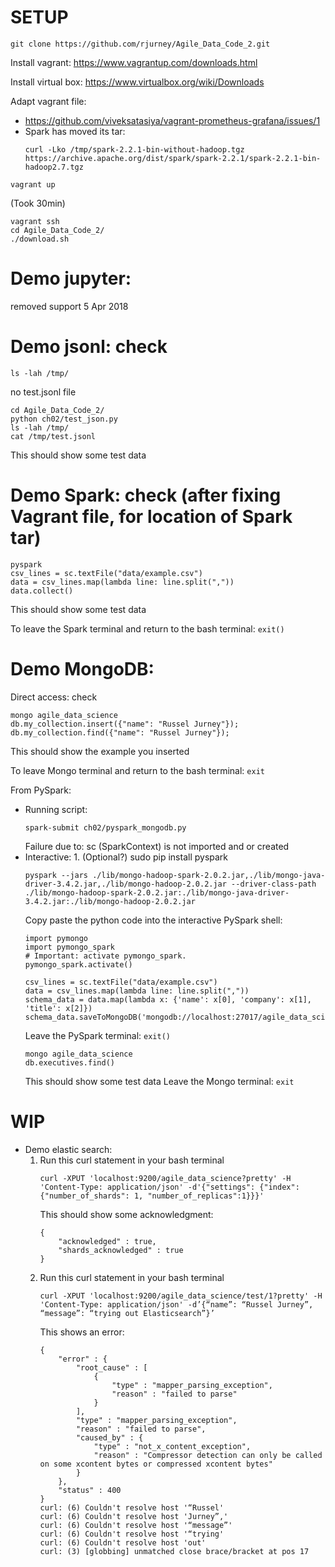 # SETUP 

```git clone https://github.com/rjurney/Agile_Data_Code_2.git```

Install vagrant: https://www.vagrantup.com/downloads.html

Install virtual box: https://www.virtualbox.org/wiki/Downloads

Adapt vagrant file:
* https://github.com/viveksatasiya/vagrant-prometheus-grafana/issues/1
* Spark has moved its tar:
    ```
    curl -Lko /tmp/spark-2.2.1-bin-without-hadoop.tgz https://archive.apache.org/dist/spark/spark-2.2.1/spark-2.2.1-bin-hadoop2.7.tgz
    ```

```
vagrant up
```
(Took 30min)

```
vagrant ssh
cd Agile_Data_Code_2/
./download.sh
```

# Demo jupyter: 
removed support 5 Apr 2018
# Demo jsonl: check
```
ls -lah /tmp/
```
no test.jsonl file
```
cd Agile_Data_Code_2/
python ch02/test_json.py
ls -lah /tmp/
cat /tmp/test.jsonl
```
This should show some test data

# Demo Spark: check (after fixing Vagrant file, for location of Spark tar)
```
pyspark
csv_lines = sc.textFile("data/example.csv")
data = csv_lines.map(lambda line: line.split(","))
data.collect()
```
This should show some test data

To leave the Spark terminal and return to the bash terminal: ```exit()```

# Demo MongoDB: 
Direct access: check
```
mongo agile_data_science
db.my_collection.insert({"name": "Russel Jurney"});
db.my_collection.find({"name": "Russel Jurney"});
```
This should show the example you inserted

To leave Mongo terminal and return to the bash terminal: ```exit```

From PySpark:
* Running script:
    ```
    spark-submit ch02/pyspark_mongodb.py
    ```
    Failure due to: sc (SparkContext) is not imported and or created
* Interactive:
        1. (Optional?) sudo pip install pyspark
    ```
    pyspark --jars ./lib/mongo-hadoop-spark-2.0.2.jar,./lib/mongo-java-driver-3.4.2.jar,./lib/mongo-hadoop-2.0.2.jar --driver-class-path ./lib/mongo-hadoop-spark-2.0.2.jar:./lib/mongo-java-driver-3.4.2.jar:./lib/mongo-hadoop-2.0.2.jar
    ```
    Copy paste the python code into the interactive PySpark shell:
    ```
    import pymongo
    import pymongo_spark
    # Important: activate pymongo_spark.
    pymongo_spark.activate()

    csv_lines = sc.textFile("data/example.csv")
    data = csv_lines.map(lambda line: line.split(","))
    schema_data = data.map(lambda x: {'name': x[0], 'company': x[1], 'title': x[2]})
    schema_data.saveToMongoDB('mongodb://localhost:27017/agile_data_science.executives')
    ```
    Leave the PySpark terminal: ```exit()```
    ```
    mongo agile_data_science
    db.executives.find()
    ```
    This should show some test data
    Leave the Mongo terminal: ```exit```

# WIP

* Demo elastic search:
    1) Run this curl statement in your bash terminal
        ```
        curl -XPUT 'localhost:9200/agile_data_science?pretty' -H 'Content-Type: application/json' -d'{"settings": {"index": {"number_of_shards": 1, "number_of_replicas":1}}}'
        ```
        This should show some acknowledgment:
        ```
        {
            "acknowledged" : true,
            "shards_acknowledged" : true
        }
        ```
    2) Run this curl statement in your bash terminal
        ```
        curl -XPUT 'localhost:9200/agile_data_science/test/1?pretty' -H 'Content-Type: application/json' -d’{“name”: “Russel Jurney”, “message”: “trying out Elasticsearch”}’
        ```
        This shows an error:
        ```
        {
            "error" : {
                "root_cause" : [
                    {
                        "type" : "mapper_parsing_exception",
                        "reason" : "failed to parse"
                    }
                ],
                "type" : "mapper_parsing_exception",
                "reason" : "failed to parse",
                "caused_by" : {
                    "type" : "not_x_content_exception",
                    "reason" : "Compressor detection can only be called on some xcontent bytes or compressed xcontent bytes"
                }
            },
            "status" : 400
        }
        curl: (6) Couldn't resolve host '“Russel'
        curl: (6) Couldn't resolve host 'Jurney”,'
        curl: (6) Couldn't resolve host '“message”'
        curl: (6) Couldn't resolve host '“trying'
        curl: (6) Couldn't resolve host 'out'
        curl: (3) [globbing] unmatched close brace/bracket at pos 17
        ```


